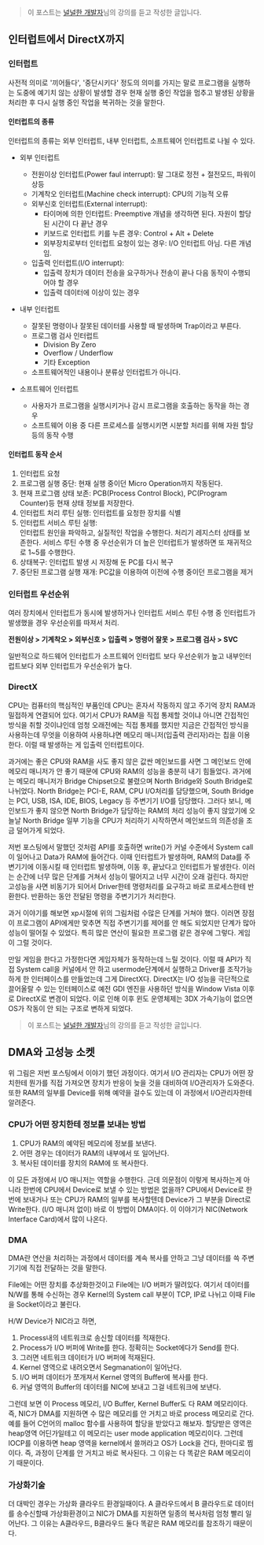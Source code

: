 > 이 포스트는 [널널한 개발자](https://www.inflearn.com/course/%EA%B3%B0%EC%B1%85-%EC%89%BD%EA%B2%8C-%EB%B0%B0%EC%9A%B0%EB%8A%94-%EC%9A%B4%EC%98%81%EC%B2%B4%EC%A0%9C/dashboard)님의 강의를 듣고 작성한 글입니다.

## 인터럽트에서 DirectX까지

### 인터럽트

사전적 의미로 '끼어들다', '중단시키다' 정도의 의미를 가지는 말로 프로그램을 실행하는 도중에 예기치 않는 상황이 발생할 경우 현재 실행 중인 작업을 멈추고 발생된 상황을 처리한 후 다시 실행 중인 작업을 복귀하는 것을 말한다.

#### 인터럽트의 종류

인터럽트의 종류는 외부 인터럽트, 내부 인터럽트, 소프트웨어 인터럽트로 나뉠 수 있다.

- 외부 인터럽트

  - 전원이상 인터럽트(Power faul interrupt): 말 그대로 정전 + 절전모드, 파워이상등
  - 기계착오 인터럽트(Machine check interrupt): CPU의 기능적 오류
  - 외부신호 인터럽트(External interrupt):
    - 타이머에 의한 인터럽트: Preemptive 개념을 생각하면 된다. 자원이 할당된 시간이 다 끝난 경우
    - 키보드로 인터럽트 키를 누른 경우: Control + Alt + Delete
    - 외부장치로부터 인터럽트 요청이 있는 경우: I/O 인터럽트 아님. 다른 개념임.
  - 입출력 인터럽트(I/O interrupt):
    - 입출력 장치가 데이터 전송을 요구하거나 전송이 끝나 다음 동작이 수행되어야 할 경우
    - 입출력 데이터에 이상이 있는 경우

- 내부 인터럽트
  - 잘못된 명령이나 잘못된 데이터를 사용할 때 발생하며 Trap이라고 부른다.
  - 프로그램 검사 인터럽트
    - Division By Zero
    - Overflow / Underflow
    - 기타 Exception
  - 소프트웨어적인 내용이나 분류상 인터럽트가 아니다.
- 소프트웨어 인터럽트
  - 사용자가 프로그램을 실행시키거나 감시 프로그램을 호출하는 동작을 하는 경우
  - 소프트웨어 이용 중 다른 프로세스를 실행시키면 시분할 처리를 위해 자원 할당등의 동작 수행

#### 인터럽트 동작 순서

1.  인터럽트 요청
2.  프로그램 실행 중단: 현재 실행 중이던 Micro Operation까지 작동된다.
3.  현재 프로그램 상태 보존: PCB(Process Control Block), PC(Program Counter)등 현재 상태 정보를 저장한다.
4.  인터럽트 처리 루틴 실행: 인터럽트를 요청한 장치를 식별
5.  인터럽트 서비스 루틴 실행:  
    인터럽트 원인을 파악하고, 실질적인 작업을 수행한다. 처리기 레지스터 상태를 보존한다. 서비스 루틴 수행 중 우선순위가 더 높은 인터럽트가 발생하면 또 재귀적으로 1~5를 수행한다.
6.  상태복구: 인터럽트 발생 시 저장해 둔 PC를 다시 복구
7.  중단된 프로그램 실행 재개: PC값을 이용하여 이전에 수행 중이던 프로그램을 제거

### 인터럽트 우선순위

여러 장치에서 인터럽트가 동시에 발생하거나 인터럽트 서비스 루틴 수행 중 인터럽트가 발생했을 경우 우선순위를 따져서 처리.

**전원이상 > 기계착오 > 외부신호 > 입출력 > 명령어 잘못 > 프로그램 검사 > SVC**

일반적으로 하드웨어 인터럽트가 소프트웨어 인터럽트 보다 우선순위가 높고 내부인터럽트보다 외부 인터럽트가 우선순위가 높다.

### DirectX

CPU는 컴퓨터의 핵심적인 부품인데 CPU는 혼자서 작동하지 않고 주기억 장치 RAM과 밀접하게 연결되어 있다. 여기서 CPU가 RAM을 직접 통제할 것이냐 아니면 간접적인 방식을 취할 것이냐인데 엄청 오래전에는 직접 통제를 했지만 지금은 간접적인 방식을 사용하는데 무엇을 이용하여 사용하냐면 메모리 매니저(입출력 관리자)라는 칩을 이용한다. 이럴 때 발생하는 게 입출력 인터럽트이다.

과거에는 좋은 CPU와 RAM을 사도 좋지 않은 값싼 메인보드를 사면 그 메인보드 안에 메모리 매니저가 안 좋기 때문에 CPU와 RAM의 성능을 충분히 내기 힘들었다. 과거에는 메모리 매니저가 Bridge Chipset으로 불렸으며 North Bridge와 South Bridge로 나뉘었다. North Bridge는 PCI-E, RAM, CPU I/O처리를 담당했으며, South Bridge는 PCI, USB, ISA, IDE, BIOS, Legacy 등 주변기기 I/O를 담당했다. 그러다 보니, 메인보드가 좋지 않으면 North Bridge가 담당하는 RAM의 처리 성능이 좋지 않았기에 오늘날 North Bridge 일부 기능을 CPU가 처리하기 시작하면서 메인보드의 의존성을 조금 덜어가게 되었다.

저번 포스팅에서 말했던 것처럼 API를 호출하면 write()가 커널 수준에서 System call이 일어나고 Data가 RAM에 들어간다. 이때 인터럽트가 발생하며, RAM의 Data를 주변기기에 이동시킬 때 인터럽트 발생하며, 이동 후, 끝났다고 인터럽트가 발생한다. 이러는 순간에 너무 많은 단계를 거쳐서 성능이 떨어지고 너무 시간이 오래 걸린다. 하지만 고성능을 사면 비동기가 되어서 Driver한테 명령처리를 요구하고 바로 프로세스한테 반환한다. 반환하는 동안 전달된 명령을 주변기기가 처리한다.

과거 이야기를 해보면 xp시절에 위의 그림처럼 수많은 단계를 거쳐야 했다. 이러면 장점이 프로그램이 API에게만 맞추면 직접 주변기기를 제어를 안 해도 되었지만 단계가 많아 성능이 떨어질 수 있었다. 특히 많은 연산이 필요한 프로그램 같은 경우에 그렇다. 게임이 그럴 것이다.

만일 게임을 한다고 가정한다면 게임자체가 동작하는데 느릴 것이다. 이럴 때 API가 직접 System call을 커널에서 안 하고 usermode단계에서 실행하고 Driver를 조작가능하게 한 인터페이스를 만들었는데 그게 DirectX다. DirectX는 I/O 성능을 극단적으로 끌어올랄 수 있는 인터페이스로 예전 GDI 엔진을 사용하던 방식을 Window Vista 이후로 DirectX로 변경이 되었다. 이로 인해 이후 윈도 운영체제는 3DX 가속기능이 없으면 OS가 작동이 안 되는 구조로 변하게 되었다.

> 이 포스트는 [널널한 개발자](https://www.inflearn.com/course/%EA%B3%B0%EC%B1%85-%EC%89%BD%EA%B2%8C-%EB%B0%B0%EC%9A%B0%EB%8A%94-%EC%9A%B4%EC%98%81%EC%B2%B4%EC%A0%9C/dashboard)님의 강의를 듣고 작성한 글입니다.

## DMA와 고성능 소켓

위 그림은 저번 포스팅에서 이야기 했던 과정이다. 여기서 I/O 관리자는 CPU가 어떤 장치한테 뭔가를 직접 가져오면 장치가 반응이 늦을 것을 대비하여 I/O관리자가 도와준다. 또한 RAM의 일부를 Device를 위해 예약을 걸수도 있는데 이 과정에서 I/O관리자한테 알려준다.

### CPU가 어떤 장치한테 정보를 보내는 방법

1.  CPU가 RAM의 예약된 메모리에 정보를 보낸다.
2.  어떤 경우는 데이터가 RAM의 내부에서 또 일어난다.
3.  복사된 데이터를 장치의 RAM에 또 복사한다.

이 모든 과정에서 I/O 매니저는 역할을 수행한다. 근데 의문점이 이렇게 복사하는게 아니라 한번에 CPU에서 Device로 보낼 수 있는 방법은 없을까? CPU에서 Device로 한번에 보내거나 또는 CPU가 RAM의 일부를 복사할텐데 Device가 그 부분을 Direct로 Write한다. (I/O 매니저 없이) 바로 이 방법이 DMA이다. 이 이야기가 NIC(Network Interface Card)에서 많이 나온다.

### DMA

DMA란 연산을 처리하는 과정에서 데이터를 계속 복사를 안하고 그냥 데이터를 쓱 주변기기에 직접 전달하는 것을 말한다.

File에는 어떤 장치를 추상화한것이고 File에는 I/O 버퍼가 딸려있다. 여기서 데이터를 N/W를 통해 수신하는 경우 Kernel의 System call 부분이 TCP, IP로 나뉘고 이때 File을 Socket이라고 불린다.

H/W Device가 NIC라고 하면,

1.  Process내의 네트워크로 송신할 데이터를 적재한다.
2.  Process가 I/O 버퍼에 Write를 한다. 정확히는 Socket에다가 Send를 한다.
3.  그러면 네트워크 데이터가 I/O 버퍼에 적재된다.
4.  Kernel 영역으로 내려오면서 Segmanation이 일어난다.
5.  I/O 버퍼 데이터가 쪼개져서 Kernel 영역의 Buffer에 복사를 한다.
6.  커널 영역의 Buffer의 데이터를 NIC에 보내고 그걸 네트워크에 보낸다.

그런데 보면 이 Process 메모리, I/O Buffer, Kernel Buffer도 다 RAM 메모리이다. 즉, NIC가 DMA를 지원하면 수 많은 메모리를 안 거치고 바로 process 메모리로 간다. 예를 들어 C언어의 malloc 함수를 사용하여 할당을 받았다고 해보자. 할당받은 영역은 heap영역 어딘가일테고 이 메모리는 user mode application 메모리이다. 그런데 IOCP를 이용하면 heap 영역을 kernel에서 쓸꺼라고 OS가 Lock을 건다, 한마디로 찜이다. 즉, 과정이 단계를 안 거치고 바로 복사된다. 그 이유는 다 똑같은 RAM 메모리이기 때문이다.

### 가상화기술

더 대박인 경우는 가상화 클라우드 환경일때이다. A 클라우드에서 B 클라우드로 데이터를 송수신할때 가상화환경이고 NIC가 DMA를 지원하면 일종의 복사처럼 엄청 빨리 일어난다. 그 이유는 A클라우드, B클라우드 둘다 똑같은 RAM 메모리를 참조하기 때문이다.
